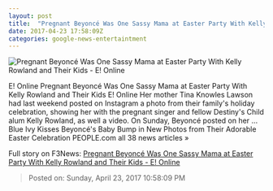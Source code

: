 ```yaml
---
layout: post
title:  "Pregnant Beyoncé Was One Sassy Mama at Easter Party With Kelly Rowland and Their Kids - E! Online"
date: 2017-04-23 17:58:09Z
categories: google-news-entertaintment
---
```


![Pregnant Beyoncé Was One Sassy Mama at Easter Party With Kelly Rowland and Their Kids - E! Online](http://akns-images.eonline.com/eol_images/Entire_Site/2017323/rs_600x600-170423103444-600-beyonce-blue-ivy-easter-042217.jpg?downsize=450:*&crop=450:350;left,top)

E! Online Pregnant Beyoncé Was One Sassy Mama at Easter Party With Kelly Rowland and Their Kids E! Online Her mother Tina Knowles Lawson had last weekend posted on Instagram a photo from their family's holiday celebration, showing her with the pregnant singer and fellow Destiny's Child alum Kelly Rowland, as well a video. On Sunday, Beyoncé posted on her ... Blue Ivy Kisses Beyoncé's Baby Bump in New Photos from Their Adorable Easter Celebration PEOPLE.com all 38 news articles »


Full story on F3News: [Pregnant Beyoncé Was One Sassy Mama at Easter Party With Kelly Rowland and Their Kids - E! Online](http://www.f3nws.com/n/B2gAHC)

> Posted on: Sunday, April 23, 2017 10:58:09 PM
